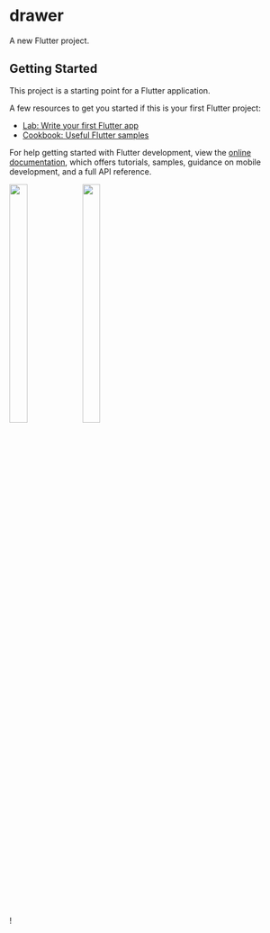 # drawer

A new Flutter project.

## Getting Started

This project is a starting point for a Flutter application.

A few resources to get you started if this is your first Flutter project:

- [Lab: Write your first Flutter app](https://docs.flutter.dev/get-started/codelab)
- [Cookbook: Useful Flutter samples](https://docs.flutter.dev/cookbook)

For help getting started with Flutter development, view the
[online documentation](https://docs.flutter.dev/), which offers tutorials,
samples, guidance on mobile development, and a full API reference.

<p>
  <img src="https://github.com/Drashtipatel296/drawer/assets/143180636/d1614431-2928-4286-8526-b614795db000" height=33%, width=25%>
  <img src="https://github.com/Drashtipatel296/drawer/assets/143180636/edbfe985-57b1-4340-b653-2f4704afc616" height=33%, width=25%>
</p>!


